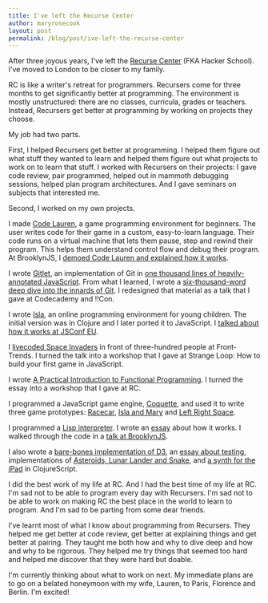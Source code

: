 ```yaml
---
title: I've left the Recurse Center
author: maryrosecook
layout: post
permalink: /blog/post/ive-left-the-recurse-center
---
```


After three joyous years, I've left the [Recurse Center](https://www.recurse.com/) (FKA Hacker School).  I've moved to London to be closer to my family.

RC is like a writer's retreat for programmers.  Recursers come for three months to get significantly better at programming.  The environment is mostly unstructured: there are no classes, curricula, grades or teachers.  Instead, Recursers get better at programming by working on projects they choose.

My job had two parts.

First, I helped Recursers get better at programming. I helped them figure out what stuff they wanted to learn and helped them figure out what projects to work on to learn that stuff.  I worked with Recursers on their projects: I gave code review, pair programmed, helped out in mammoth debugging sessions, helped plan program architectures.  And I gave seminars on subjects that interested me.

Second, I worked on my own projects.

I made [Code Lauren](http://codelauren.com/), a game programming environment for beginners.  The user writes code for their game in a custom, easy-to-learn language.  Their code runs on a virtual machine that lets them pause, step and rewind their program.  This helps them understand control flow and debug their program.  At BrooklynJS, I [demoed Code Lauren and explained how it works](https://www.youtube.com/watch?v=dOGuPJ6aFzE).

I wrote [Gitlet](http://gitlet.maryrosecook.com/), an implementation of Git in [one thousand lines of heavily-annotated JavaScript](http://gitlet.maryrosecook.com/docs/gitlet.html).  From what I learned, I wrote a [six-thousand-word deep dive into the innards of Git](http://maryrosecook.com/blog/post/git-from-the-inside-out).  I redesigned that material as a talk that I gave at Codecademy and !!Con.

I wrote [Isla](http://islalanguage.org/), an online programming environment for young children.  The initial version was in Clojure and I later ported it to JavaScript.  I [talked about how it works at JSConf EU](https://www.youtube.com/watch?v=qDZ5Ku6whi0).

I [livecoded Space Invaders](https://vimeo.com/105955605) in front of three-hundred people at Front-Trends.  I turned the talk into a workshop that I gave at Strange Loop: How to build your first game in JavaScript.

I wrote [A Practical Introduction to Functional Programming](http://maryrosecook.com/blog/post/a-practical-introduction-to-functional-programming).  I turned the essay into a workshop that I gave at RC.

I programmed a JavaScript game engine, [Coquette](http://coquette.maryrosecook.com/), and used it to write three game prototypes: [Racecar](http://coquette.maryrosecook.com/demos/racecar/), [Isla and Mary](http://coquette.maryrosecook.com/demos/box2d-physics/) and [Left Right Space](http://coquette.maryrosecook.com/demos/leftrightspace/).

I programmed a [Lisp interpreter](https://github.com/maryrosecook/littlelisp).  I wrote an [essay](http://maryrosecook.com/blog/post/little-lisp-interpreter) about how it works.  I walked through the code in a [talk at BrooklynJS](https://www.youtube.com/watch?v=hqnTvuvXPCc).

I also wrote a [bare-bones implementation of D3](https://github.com/maryrosecook/minid3), an [essay about testing](http://maryrosecook.com/blog/post/testing-from-the-ground-up), implementations of [Asteroids, Lunar Lander and Snake](https://github.com/maryrosecook/retro-games), and [a synth for the iPad](https://github.com/maryrosecook/playmary) in ClojureScript.

I did the best work of my life at RC.  And I had the best time of my life at RC. I'm sad not to be able to program every day with Recursers. I'm sad not to be able to work on making RC the best place in the world to learn to program. And I'm sad to be parting from some dear friends.

I've learnt most of what I know about programming from Recursers. They helped me get better at code review, get better at explaining things and get better at pairing. They taught me both how and why to dive deep and how and why to be rigorous. They helped me try things that seemed too hard and helped me discover that they were hard but doable.

I'm currently thinking about what to work on next.  My immediate plans are to go on a belated honeymoon with my wife, Lauren, to Paris, Florence and Berlin.  I'm excited!
